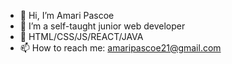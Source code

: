 - 👋 Hi, I’m Amari Pascoe
- 👀 I’m a self-taught junior web developer
- 🌱 HTML/CSS/JS/REACT/JAVA
- 📫 How to reach me: amaripascoe21@gmail.com

<!---
CodingTurtle18/CodingTurtle18 is a ✨ special ✨ repository because its `README.md` (this file) appears on your GitHub profile.
You can click the Preview link to take a look at your changes.
--->
